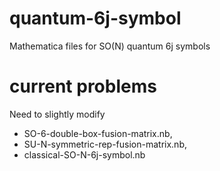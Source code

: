 # quantum-6j-symbol
Mathematica files for SO(N) quantum 6j symbols

# current problems
Need to slightly modify 

- SO-6-double-box-fusion-matrix.nb, 
- SU-N-symmetric-rep-fusion-matrix.nb, 
- classical-SO-N-6j-symbol.nb
